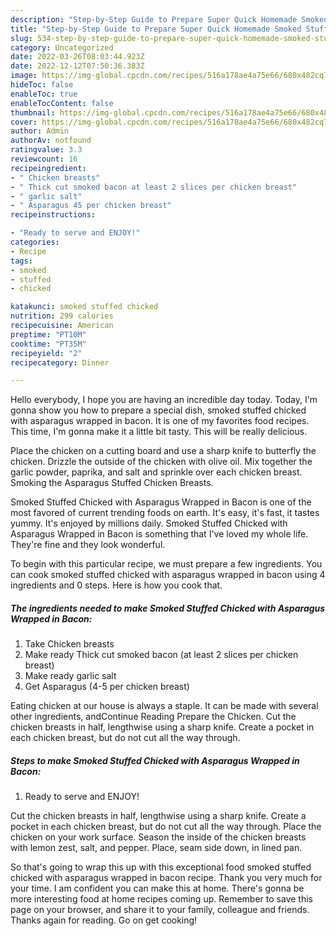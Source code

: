 ```yaml
---
description: "Step-by-Step Guide to Prepare Super Quick Homemade Smoked Stuffed Chicked with Asparagus Wrapped in Bacon"
title: "Step-by-Step Guide to Prepare Super Quick Homemade Smoked Stuffed Chicked with Asparagus Wrapped in Bacon"
slug: 534-step-by-step-guide-to-prepare-super-quick-homemade-smoked-stuffed-chicked-with-asparagus-wrapped-in-bacon
category: Uncategorized
date: 2022-03-26T08:03:44.923Z
date: 2022-12-12T07:50:36.383Z
image: https://img-global.cpcdn.com/recipes/516a178ae4a75e66/680x482cq70/smoked-stuffed-chicked-with-asparagus-wrapped-in-bacon-recipe-main-photo.jpg
hideToc: false
enableToc: true
enableTocContent: false
thumbnail: https://img-global.cpcdn.com/recipes/516a178ae4a75e66/680x482cq70/smoked-stuffed-chicked-with-asparagus-wrapped-in-bacon-recipe-main-photo.jpg
cover: https://img-global.cpcdn.com/recipes/516a178ae4a75e66/680x482cq70/smoked-stuffed-chicked-with-asparagus-wrapped-in-bacon-recipe-main-photo.jpg
author: Admin
authorAv: notfound
ratingvalue: 3.3
reviewcount: 16
recipeingredient:
- " Chicken breasts"
- " Thick cut smoked bacon at least 2 slices per chicken breast"
- " garlic salt"
- " Asparagus 45 per chicken breast"
recipeinstructions:

- "Ready to serve and ENJOY!"
categories:
- Recipe
tags:
- smoked
- stuffed
- chicked

katakunci: smoked stuffed chicked 
nutrition: 299 calories
recipecuisine: American
preptime: "PT10M"
cooktime: "PT35M"
recipeyield: "2"
recipecategory: Dinner

---
```



Hello everybody, I hope you are having an incredible day today. Today, I'm gonna show you how to prepare a special dish, smoked stuffed chicked with asparagus wrapped in bacon. It is one of my favorites food recipes. This time, I'm gonna make it a little bit tasty. This will be really delicious.

Place the chicken on a cutting board and use a sharp knife to butterfly the chicken. Drizzle the outside of the chicken with olive oil. Mix together the garlic powder, paprika, and salt and sprinkle over each chicken breast. Smoking the Asparagus Stuffed Chicken Breasts.

Smoked Stuffed Chicked with Asparagus Wrapped in Bacon is one of the most favored of current trending foods on earth. It's easy, it's fast, it tastes yummy. It's enjoyed by millions daily. Smoked Stuffed Chicked with Asparagus Wrapped in Bacon is something that I've loved my whole life. They're fine and they look wonderful.


To begin with this particular recipe, we must prepare a few ingredients. You can cook smoked stuffed chicked with asparagus wrapped in bacon using 4 ingredients and 0 steps. Here is how you cook that.

<!--inarticleads1-->

##### The ingredients needed to make Smoked Stuffed Chicked with Asparagus Wrapped in Bacon:

1. Take  Chicken breasts
1. Make ready  Thick cut smoked bacon (at least 2 slices per chicken breast)
1. Make ready  garlic salt
1. Get  Asparagus (4-5 per chicken breast)


Eating chicken at our house is always a staple. It can be made with several other ingredients, andContinue Reading Prepare the Chicken. Cut the chicken breasts in half, lengthwise using a sharp knife. Create a pocket in each chicken breast, but do not cut all the way through. 

<!--inarticleads2-->

##### Steps to make Smoked Stuffed Chicked with Asparagus Wrapped in Bacon:


1. Ready to serve and ENJOY!

Cut the chicken breasts in half, lengthwise using a sharp knife. Create a pocket in each chicken breast, but do not cut all the way through. Place the chicken on your work surface. Season the inside of the chicken breasts with lemon zest, salt, and pepper. Place, seam side down, in lined pan. 

So that's going to wrap this up with this exceptional food smoked stuffed chicked with asparagus wrapped in bacon recipe. Thank you very much for your time. I am confident you can make this at home. There's gonna be more interesting food at home recipes coming up. Remember to save this page on your browser, and share it to your family, colleague and friends. Thanks again for reading. Go on get cooking!

